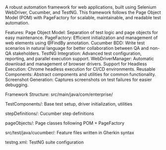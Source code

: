 A robust automation framework for web applications, built using Selenium WebDriver, Cucumber, and TestNG. This framework follows the Page Object Model (POM) with PageFactory for scalable, maintainable, and readable test automation.

Features:
Page Object Model: Separation of test logic and page objects for easy maintenance.
PageFactory: Efficient initialization and management of web elements using @FindBy annotation.
Cucumber BDD: Write test scenarios in natural language for better collaboration between QA and non-QA stakeholders.
TestNG Integration: Advanced test configuration, reporting, and parallel execution support.
WebDriverManager: Automatic download and management of browser drivers.
Support for Headless Execution: Chrome headless execution for CI/CD environments.
Reusable Components: Abstract components and utilities for common functionality.
Screenshot Generation: Captures screenshots on test failures for easier debugging.

Framework Structure:
src/main/java/com/enterprise/

TestComponents/: Base test setup, driver initialization, utilities

stepDefinitions/: Cucumber step definitions

pageObjects/: Page classes following POM + PageFactory

src/test/java/cucumber/: Feature files written in Gherkin syntax

testng.xml: TestNG suite configuration
